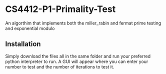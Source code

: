 # CS4412-P1-Primality-Test
An algorthim that implements both the miller_rabin and fermat prime testing and exponential modulo

## Installation
Simply download the files all in the same folder and run your preferred python interpreter to run. A GUI will appear where you can enter your number to test and the number of iterations to test it.
